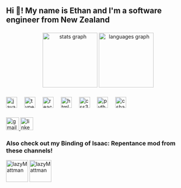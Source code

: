 <h2 align="left">Hi 👋! My name is Ethan and I'm a software engineer from New Zealand</h2>

###

<div align="center">
  <img src="https://github-readme-stats.vercel.app/api?username=ethandfmacleod&hide_title=false&hide_rank=false&show_icons=true&include_all_commits=true&count_private=true&disable_animations=false&theme=dracula&locale=en&hide_border=false" height="150" alt="stats graph"  />
  <img src="https://github-readme-stats.vercel.app/api/top-langs?username=ethandfmacleod&locale=en&hide_title=false&layout=compact&card_width=320&langs_count=5&theme=dracula&hide_border=false" height="150" alt="languages graph"  />
</div>

###

<div align="left">
  <img src="https://cdn.jsdelivr.net/gh/devicons/devicon/icons/javascript/javascript-original.svg" height="30" alt="javascript logo"  />
  <img width="12" />
  <img src="https://cdn.jsdelivr.net/gh/devicons/devicon/icons/typescript/typescript-original.svg" height="30" alt="typescript logo"  />
  <img width="12" />
  <img src="https://cdn.jsdelivr.net/gh/devicons/devicon/icons/react/react-original.svg" height="30" alt="react logo"  />
  <img width="12" />
  <img src="https://cdn.jsdelivr.net/gh/devicons/devicon/icons/html5/html5-original.svg" height="30" alt="html5 logo"  />
  <img width="12" />
  <img src="https://cdn.jsdelivr.net/gh/devicons/devicon/icons/css3/css3-original.svg" height="30" alt="css3 logo"  />
  <img width="12" />
  <img src="https://cdn.jsdelivr.net/gh/devicons/devicon/icons/python/python-original.svg" height="30" alt="python logo"  />
  <img width="12" />
  <img src="https://cdn.jsdelivr.net/gh/devicons/devicon/icons/csharp/csharp-original.svg" height="30" alt="csharp logo"  />
</div>

###

<div align="left">
  <a href="mailto:ethandavidfrancis@gmail.com" stlyes="text-decoration: none;">
  <img src="https://img.shields.io/static/v1?message=Gmail&logo=gmail&label=&color=D14836&logoColor=white&labelColor=&style=for-the-badge" height="35" alt="gmail logo"  />
    </a>
  <a href="https://www.linkedin.com/in/macleod-ethan/" stlyes="text-decoration: none;">
  <img src="https://img.shields.io/static/v1?message=LinkedIn&logo=linkedin&label=&color=0077B5&logoColor=white&labelColor=&style=for-the-badge" height="35" alt="linkedin logo"  />
    </a>
</div>

###

<h3 align="left">Also check out my Binding of Isaac: Repentance mod from these channels!</h3>
<p align="left">
  <a href="https://www.youtube.com/watch?v=enXsD2pn4Fw&ab_channel=LazyMattman" target="blank"><img align="center" src="https://yt3.googleusercontent.com/UdxXxE4am-_qFJvOqZSyZfcS5b3XneCD0BzuETunuTtDQPjeYijRReEtBYmuPRsuJY5ywGyd=s176-c-k-c0x00ffffff-no-rj" alt="lazyMattman" height="60" width="60" styles="margin-right: 10px;"/></a>
  <a href="https://www.youtube.com/watch?v=EV8JlktQMJE&ab_channel=Socko" target="blank"><img align="center" src="https://yt3.googleusercontent.com/W4XMENtpeGEI00Jy3S1gyZ6Weamfz2j-fTaV41wLctkxkanHVaa9S9JJ4knB4AB3_hIsVSUrCA=s176-c-k-c0x00ffffff-no-rj" alt="lazyMattman" height="60" width="60" /></a>
</p>
